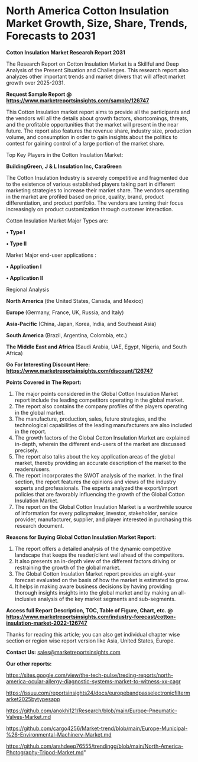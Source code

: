 # North America Cotton Insulation Market Growth, Size, Share, Trends, Forecasts to 2031

<strong>Cotton Insulation Market Research Report 2031</strong>

The Research Report on Cotton Insulation Market is a Skillful and Deep Analysis of the Present Situation and Challenges. This research report also analyzes other important trends and market drivers that will affect market growth over 2025-2031.

<strong>Request Sample Report @ <a href=https://www.marketreportsinsights.com/sample/126747>https://www.marketreportsinsights.com/sample/126747</a></strong>

This Cotton Insulation market report aims to provide all the participants and the vendors will all the details about growth factors, shortcomings, threats, and the profitable opportunities that the market will present in the near future. The report also features the revenue share, industry size, production volume, and consumption in order to gain insights about the politics to contest for gaining control of a large portion of the market share.

Top Key Players in the Cotton Insulation Market:

<strong>BuildingGreen, J & L Insulation Inc, CaraGreen</strong>

The Cotton Insulation Industry is severely competitive and fragmented due to the existence of various established players taking part in different marketing strategies to increase their market share. The vendors operating in the market are profiled based on price, quality, brand, product differentiation, and product portfolio. The vendors are turning their focus increasingly on product customization through customer interaction.

Cotton Insulation Market Major Types are:

<strong>• Type I

• Type II</strong>

Market Major end-user applications :

<strong>• Application I

• Application II</strong>

Regional Analysis

</u><strong><b>North America</b></strong> (the United States, Canada, and Mexico)

<strong><b>Europe </b></strong>(Germany, France, UK, Russia, and Italy)

<strong><b>Asia-Pacific</b></strong> (China, Japan, Korea, India, and Southeast Asia)

<strong><b>South America</b></strong> (Brazil, Argentina, Colombia, etc.)

<strong><b>The Middle East and Africa</b></strong> (Saudi Arabia, UAE, Egypt, Nigeria, and South Africa)

<strong>Go For Interesting Discount Here: <a href=https://www.marketreportsinsights.com/discount/126747>https://www.marketreportsinsights.com/discount/126747</a></strong>

<strong>Points Covered in The Report:</strong>
<ol>
  <li>The major points considered in the Global Cotton Insulation Market report include the leading competitors operating in the global market.</li>
  <li>The report also contains the company profiles of the players operating in the global market.</li>
  <li>The manufacture, production, sales, future strategies, and the technological capabilities of the leading manufacturers are also included in the report.</li>
  <li>The growth factors of the Global Cotton Insulation Market are explained in-depth, wherein the different end-users of the market are discussed precisely.</li>
  <li>The report also talks about the key application areas of the global market, thereby providing an accurate description of the market to the readers/users.</li>
  <li>The report incorporates the SWOT analysis of the market. In the final section, the report features the opinions and views of the industry experts and professionals. The experts analyzed the export/import policies that are favorably influencing the growth of the Global Cotton Insulation Market.</li>
  <li>The report on the Global Cotton Insulation Market is a worthwhile source of information for every policymaker, investor, stakeholder, service provider, manufacturer, supplier, and player interested in purchasing this research document.</li>
</ol>
<strong>Reasons for Buying Global Cotton Insulation Market Report:</strong>

<ol>
  <li>The report offers a detailed analysis of the dynamic competitive landscape that keeps the reader/client well ahead of the competitors.</li>
  <li>It also presents an in-depth view of the different factors driving or restraining the growth of the global market.</li>
  <li>The Global Cotton Insulation Market report provides an eight-year forecast evaluated on the basis of how the market is estimated to grow.</li>
  <li>It helps in making aware business decisions by having providing thorough insights insights into the global market and by making an all-inclusive analysis of the key market segments and sub-segments.</li>
</ol>
<strong>Access full Report Description, TOC, Table of Figure, Chart, etc. @ <a href=https://www.marketreportsinsights.com/industry-forecast/cotton-insulation-market-2022-126747>https://www.marketreportsinsights.com/industry-forecast/cotton-insulation-market-2022-126747</a></strong>


Thanks for reading this article; you can also get individual chapter wise section or region wise report version like Asia, United States, Europe.

<strong>Contact Us:</strong>
sales@marketreportsinsights.com

<strong>Our other reports:</strong>

<a href=https://sites.google.com/view/the-tech-pulse/treding-reports/north-america-ocular-allergy-diagnostic-systems-market-to-witness-xx-cagr>https://sites.google.com/view/the-tech-pulse/treding-reports/north-america-ocular-allergy-diagnostic-systems-market-to-witness-xx-cagr</a>

<a href=https://issuu.com/reportsinsights24/docs/europebandpasselectronicfiltermarket2025bytypesapp>https://issuu.com/reportsinsights24/docs/europebandpasselectronicfiltermarket2025bytypesapp</a>

<a href=https://github.com/anokhi121/Research/blob/main/Europe-Pneumatic-Valves-Market.md>https://github.com/anokhi121/Research/blob/main/Europe-Pneumatic-Valves-Market.md</a>

<a href=https://github.com/cargo4256/Market-trend/blob/main/Europe-Municipal-%26-Environmental-Machinery-Market.md>https://github.com/cargo4256/Market-trend/blob/main/Europe-Municipal-%26-Environmental-Machinery-Market.md</a>

<a href=https://github.com/arshdeep76555/trendingg/blob/main/North-America-Photography-Tripod-Market.md>https://github.com/arshdeep76555/trendingg/blob/main/North-America-Photography-Tripod-Market.md</a>"
